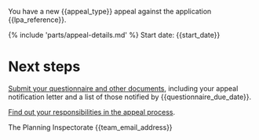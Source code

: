 You have a new {{appeal_type}} appeal against the application {{lpa_reference}}.

{% include 'parts/appeal-details.md' %}
Start date: {{start_date}}

# Next steps

[Submit your questionnaire and other documents]({{front_office_url}}/manage-appeals/{{appeal_reference_number}}), including your appeal notification letter and a list of those notified by {{questionnaire_due_date}}.

[Find out your responsibilities in the appeal process](http://www.gov.uk/government/publications/planning-appeals-procedural-guide/procedural-guide-planning-appeals-england).

The Planning Inspectorate
{{team_email_address}}
